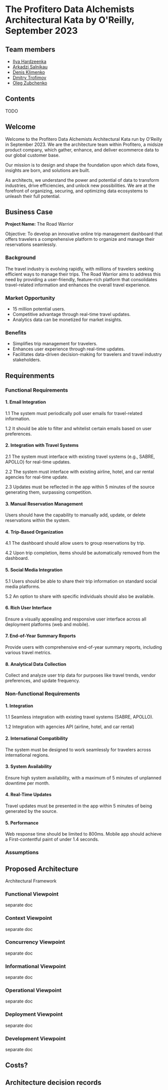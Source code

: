 # The Profitero Data Alchemists Architectural Kata by O'Reilly, September 2023

## Team members

- [Ilya Hardzeenka](https://www.linkedin.com/in/ilya-hardzeenka/)
- [Arkadzi Salnikau](https://www.linkedin.com/in/arkadzi/)
- [Denis Klimenko](https://www.linkedin.com/in/den1sklimenko/)
- [Dmitry Trofimov](https://www.linkedin.com/in/tdslinkedin/)
- [Oleg Zubchenko](https://www.linkedin.com/in/rgbd-me/)

## Contents

TODO

## Welcome

Welcome to the Profitero Data Alchemists Architectural Kata run by O'Reilly in September 2023.
We are the architecture team within Profitero, a midsize product company, which gather, enhance, and deliver ecommerce data to our global customer base. 

Our mission is to design and shape the foundation upon which data flows, insights are born, and solutions are built. 

As architects, we understand the power and potential of data to transform industries, drive efficiencies, and unlock new possibilities. We are at the forefront of organizing, securing, and optimizing data ecosystems to unleash their full potential.

## Business Case 

**Project Name:** The Road Warrior

Objective: To develop an innovative online trip management dashboard that offers travelers a comprehensive platform to organize and manage their reservations seamlessly.

### Background
The travel industry is evolving rapidly, with millions of travelers seeking efficient ways to manage their trips. The Road Warrior aims to address this need by providing a user-friendly, feature-rich platform that consolidates travel-related information and enhances the overall travel experience.

### Market Opportunity

- 15 million potential users.
- Competitive advantage through real-time travel updates.
- Analytics data can be monetized for market insights.

### Benefits

- Simplifies trip management for travelers.
- Enhances user experience through real-time updates.
- Facilitates data-driven decision-making for travelers and travel industry stakeholders.

## Requirenments

### Functional Requirements

#### 1. Email Integration
1.1 The system must periodically poll user emails for travel-related information.
    
1.2 It should be able to filter and whitelist certain emails based on user preferences.

#### 2. Integration with Travel Systems
2.1 The system must interface with existing travel systems (e.g., SABRE, APOLLO) for real-time updates.

2.2 The system must interface with existing airline, hotel, and car rental agencies for real-time update.

2.3 Updates must be reflected in the app within 5 minutes of the source generating them, surpassing competition.

#### 3. Manual Reservation Management
Users should have the capability to manually add, update, or delete reservations within the system.

#### 4. Trip-Based Organization
4.1 The dashboard should allow users to group reservations by trip.

4.2 Upon trip completion, items should be automatically removed from the dashboard.

#### 5. Social Media Integration
5.1 Users should be able to share their trip information on standard social media platforms.

5.2 An option to share with specific individuals should also be available.

#### 6. Rich User Interface
Ensure a visually appealing and responsive user interface across all deployment platforms (web and mobile).

#### 7. End-of-Year Summary Reports
Provide users with comprehensive end-of-year summary reports, including various travel metrics.

#### 8. Analytical Data Collection
Collect and analyze user trip data for purposes like travel trends, vendor preferences, and update frequency.

### Non-functional Requirements

#### 1. Integration
1.1 Seamless integration with existing travel systems (SABRE, APOLLO).

1.2 Integration with agencies API (airline, hotel, and car rental)

#### 2. International Compatibility
The system must be designed to work seamlessly for travelers across international regions.

#### 3. System Availability
Ensure high system availability, with a maximum of 5 minutes of unplanned downtime per month.

#### 4. Real-Time Updates
Travel updates must be presented in the app within 5 minutes of being generated by the source.

#### 5. Performance
Web response time should be limited to 800ms.
Mobile app should achieve a First-contentful paint of under 1.4 seconds.

### Assumptions


## Proposed Architecture

Architectural Framework

### Functional Viewpoint

separate doc

### Context Viewpoint

separate doc

### Concurrency Viewpoint

separate doc

### Informational Viewpoint

separate doc

### Operational Viewpoint

separate doc

### Deployment Viewpoint

separate doc

### Development Viewpoint

separate doc

## Costs?


## Architecture decision records

